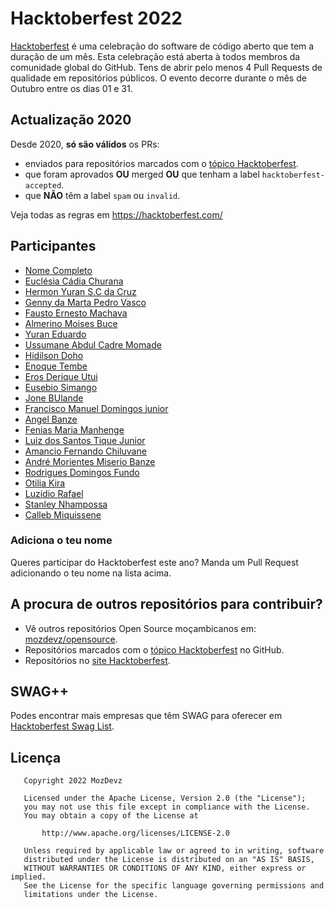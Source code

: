 # Hacktoberfest 2022

[Hacktoberfest](https://hacktoberfest.com) é uma celebração do software de código aberto que tem a duração de um mês.
Esta celebração está aberta à todos membros da comunidade global do GitHub. Tens de abrir pelo menos 4 Pull Requests de qualidade em repositórios
públicos.
O evento decorre durante o mês de Outubro entre os dias 01 e 31.

## Actualização 2020

Desde 2020, **só são válidos** os PRs:
- enviados para repositórios marcados com o [tópico Hacktoberfest](https://github.com/topics/hacktoberfest).
- que foram aprovados **OU** merged **OU** que tenham a label `hacktoberfest-accepted`.
- que **NÃO** têm a label `spam` ou `invalid`.

Veja todas as regras em https://hacktoberfest.com/

## Participantes
- [Nome Completo](https://github.com/username)
- [Euclésia Cádia Churana](https://github.com/euclesiacadia)
- [Hermon Yuran S.C da Cruz](https://github.com/HermonYurandaCruz)
- [Genny da Marta Pedro Vasco](https://github.com/GnyVasco)
- [Fausto Ernesto Machava](https://github.com/fausto-machava)
- [Almerino Moises Buce](https://github.com/mozerbuce)
- [Yuran Eduardo](https://github.com/Yuran-Eduardo)
- [Ussumane Abdul Cadre Momade](https://github.com/Uss-Momas)
- [Hidilson Doho](https://github.com/hidilson45)
- [Enoque Tembe](https://github.com/enoquetembe)
- [Eros Derique Utui](https://github.com/ErosUtui)
- [Eusebio Simango](https://github.com/EusebioSimango)
- [Jone BUlande](https://github.com/JoneBulande)
- [Francisco Manuel Domingos junior](https://github.com/franciscojunior12/)
- [Angel Banze](https://github.com/aebanze)
- [Fenias Maria Manhenge](https://github.com/Fenias-Manhenge)
- [Luiz dos Santos Tique Junior](https://github.com/Tiquinho10)
- [Amancio Fernando Chiluvane](https://github.com/amanciochiluvane)
- [André Morientes Miserio Banze](https://github.com/andremorientes)
- [Rodrigues Domingos Fundo](https://github.com/RodriguesFundo)
- [Otilia Kira](https://github.com/otiliakira)
- [Luzídio Rafael](https://github.com/Luzidio)
- [Stanley Nhampossa](https://github.com/StanleyNhampossa)
- [Calleb Miquissene](https://github.com/callebdev)


### Adiciona o teu nome

Queres participar do Hacktoberfest este ano? Manda um Pull Request adicionando o teu nome na lista acima.

## A procura de outros repositórios para contribuir?

- Vê outros repositórios Open Source moçambicanos em: [mozdevz/opensource](https://github.com/mozdevz/opensource).
- Repositórios marcados com o [tópico Hacktoberfest](https://github.com/topics/hacktoberfest) no GitHub.
- Repositórios no [site Hacktoberfest](https://hacktoberfest.com/#projects).

## SWAG++

Podes encontrar mais empresas que têm SWAG para oferecer em [Hacktoberfest Swag List](https://hacktoberfest-swag-list.netlify.app/list/).


## Licença
       Copyright 2022 MozDevz

       Licensed under the Apache License, Version 2.0 (the "License");
       you may not use this file except in compliance with the License.
       You may obtain a copy of the License at

           http://www.apache.org/licenses/LICENSE-2.0

       Unless required by applicable law or agreed to in writing, software
       distributed under the License is distributed on an "AS IS" BASIS,
       WITHOUT WARRANTIES OR CONDITIONS OF ANY KIND, either express or implied.
       See the License for the specific language governing permissions and
       limitations under the License.
